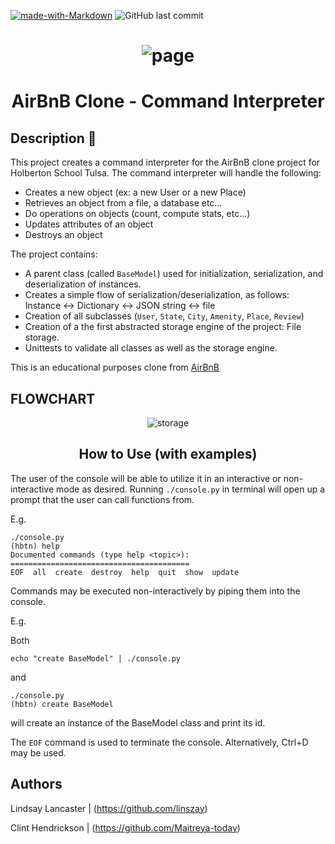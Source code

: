 [![made-with-Markdown](https://img.shields.io/badge/Made%20with-Markdown-1f425f.svg)](http://commonmark.org)
![GitHub last commit](https://img.shields.io/github/last-commit/linszay/holbertonschool-AirBnB_clone)
# <center>![page](https://camo.githubusercontent.com/a8cd2eef2325c425519095dc2501111e630a77eddb454938c527cb82ea9c3aeb/68747470733a2f2f73332e616d617a6f6e6177732e636f6d2f696e7472616e65742d70726f6a656374732d66696c65732f686f6c626572746f6e7363686f6f6c2d6869676865722d6c6576656c5f70726f6772616d6d696e672b2f3236332f4842544e2d68626e622d46696e616c2e706e67)

# <center> AirBnB Clone - Command Interpreter

## Description :memo:
This project creates a command interpreter for the AirBnB clone project for Holberton School Tulsa. The command interpreter will handle the following:

* Creates a new object (ex: a new User or a new Place)
* Retrieves an object from a file, a database etc...
* Do operations on objects (count, compute stats, etc…)
* Updates attributes of an object
* Destroys an object

The project contains:
- A parent class (called `BaseModel`) used for initialization, serialization, and deserialization of instances.
- Creates a simple flow of serialization/deserialization, as follows: Instance <-> Dictionary <-> JSON string <-> file
- Creation of all subclasses (`User`, `State`, `City`, `Amenity`, `Place`, `Review`)
- Creation of a the first abstracted storage engine of the project: File storage.
- Unittests to validate all classes as well as the storage engine.

This is an educational purposes clone from [AirBnB](https://www.airbnb.com/)

## FLOWCHART
<p align="center">
  <img src="https://i.imgur.com/gyqA0od.png" alt="storage">
</p>

## <center>How to Use (with examples)
The user of the console will be able to utilize it in an interactive or non-interactive mode as desired. Running `./console.py` in terminal will open up a prompt that the user can call functions from. 

E.g.

    ./console.py
    (hbtn) help
    Documented commands (type help <topic>):
    ========================================
    EOF  all  create  destroy  help  quit  show  update

Commands may be executed non-interactively by piping them into the console.

E.g.

Both

    echo "create BaseModel" | ./console.py

and

    ./console.py
    (hbtn) create BaseModel

will create an instance of the BaseModel class and print its id. 

The `EOF` command is used to terminate the console.  Alternatively, Ctrl+D may be used.

## Authors

Lindsay Lancaster  | (https://github.com/linszay)


Clint Hendrickson  | (https://github.com/Maitreya-today)


